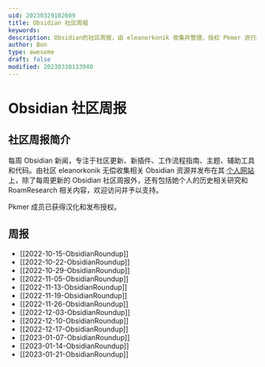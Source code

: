 ```yaml
---
uid: 20230329102609
title: Obsidian 社区周报
keywords: 
description: Obsidian的社区周报，由 eleanorkonik 收集并整理，授权 Pkmer 进行翻译
author: Bon
type: awesome
draft: false
modified: 20230330133940
---
```


# Obsidian 社区周报

## 社区周报简介

每周 Obsidian 新闻，专注于社区更新、新插件、工作流程指南、主题、辅助工具和代码。由社区 eleanorkonik 无偿收集相关 Obsidian 资源并发布在其 [个人网站](https://www.eleanorkonik.com/) 上，除了每周更新的 Obsidian 社区周报外，还有包括她个人的历史相关研究和 RoamResearch 相关内容，欢迎访问并予以支持。

Pkmer 成员已获得汉化和发布授权。

## 周报

- [[2022-10-15-ObsidianRoundup]]
- [[2022-10-22-ObsidianRoundup]]
- [[2022-10-29-ObsidianRoundup]]
- [[2022-11-05-ObsidianRoundup]]
- [[2022-11-13-ObsidianRoundup]]
- [[2022-11-19-ObsidianRoundup]]
- [[2022-11-26-ObsidianRoundup]]
- [[2022-12-03-ObsidianRoundup]]
- [[2022-12-10-ObsidianRoundup]]
- [[2022-12-17-ObsidianRoundup]]
- [[2023-01-07-ObsidianRoundup]]
- [[2023-01-14-ObsidianRoundup]]
- [[2023-01-21-ObsidianRoundup]]